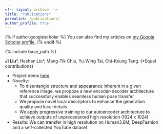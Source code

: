 ```yaml
---
<!-- layout: archive -->
title: "Publications"
permalink: /publications/
author_profile: true
---
```


{% if author.googlescholar %}
  You can also find my articles on <u><a href="{{author.googlescholar}}">my Google Scholar profile</a>.</u>
{% endif %}

{% include base_path %}

<!-- {% for post in site.publications reversed %}
  {% include archive-single.html %}
{% endfor %} -->

**Ji Liu**\*, Heshan Liu\*, Mang-Tik Chiu, Yu-Wing Tai, Chi-Keung Tang. (\*Equal contributions)
* Project demo [here](https://jayliu0911.github.io/supp_material/index.html)
* Novelty:
  * To disentangle structure and appearance inherent in a given reference image, we propose a new encoder-decoder architecture that successfully enables seamless human pose transfer
  * We propose novel local descriptors to enhance the generation quality and local details
  * We apply progressive training to our autoencoder architecture to achieve outputs of unprecedented high resolution (1024 x 1024)
* Results: We can transfer in high resolution on Human3.6M, DeepFashion and a self-collected YouTube dataset
